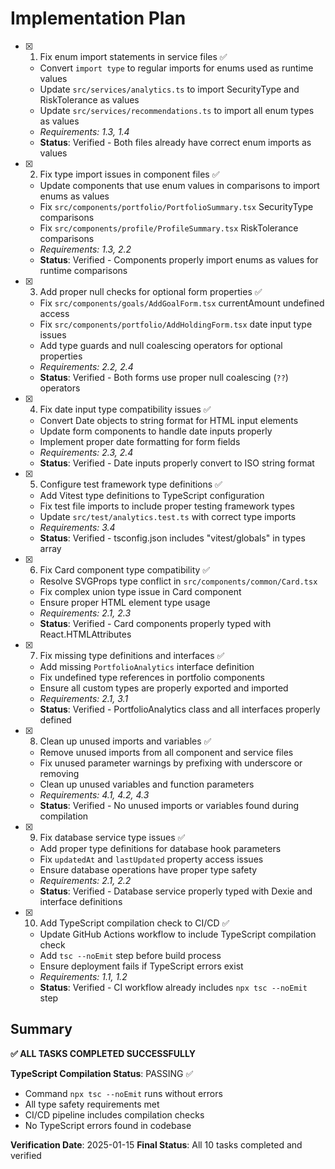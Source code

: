 # Implementation Plan

- [x] 1. Fix enum import statements in service files ✅
  - Convert `import type` to regular imports for enums used as runtime values
  - Update `src/services/analytics.ts` to import SecurityType and RiskTolerance as values
  - Update `src/services/recommendations.ts` to import all enum types as values
  - _Requirements: 1.3, 1.4_
  - **Status**: Verified - Both files already have correct enum imports as values

- [x] 2. Fix type import issues in component files ✅
  - Update components that use enum values in comparisons to import enums as values
  - Fix `src/components/portfolio/PortfolioSummary.tsx` SecurityType comparisons
  - Fix `src/components/profile/ProfileSummary.tsx` RiskTolerance comparisons
  - _Requirements: 1.3, 2.2_
  - **Status**: Verified - Components properly import enums as values for runtime comparisons

- [x] 3. Add proper null checks for optional form properties ✅
  - Fix `src/components/goals/AddGoalForm.tsx` currentAmount undefined access
  - Fix `src/components/portfolio/AddHoldingForm.tsx` date input type issues
  - Add type guards and null coalescing operators for optional properties
  - _Requirements: 2.2, 2.4_
  - **Status**: Verified - Both forms use proper null coalescing (`??`) operators

- [x] 4. Fix date input type compatibility issues ✅
  - Convert Date objects to string format for HTML input elements
  - Update form components to handle date inputs properly
  - Implement proper date formatting for form fields
  - _Requirements: 2.3, 2.4_
  - **Status**: Verified - Date inputs properly convert to ISO string format

- [x] 5. Configure test framework type definitions ✅
  - Add Vitest type definitions to TypeScript configuration
  - Fix test file imports to include proper testing framework types
  - Update `src/test/analytics.test.ts` with correct type imports
  - _Requirements: 3.4_
  - **Status**: Verified - tsconfig.json includes "vitest/globals" in types array

- [x] 6. Fix Card component type compatibility ✅
  - Resolve SVGProps type conflict in `src/components/common/Card.tsx`
  - Fix complex union type issue in Card component
  - Ensure proper HTML element type usage
  - _Requirements: 2.1, 2.3_
  - **Status**: Verified - Card components properly typed with React.HTMLAttributes

- [x] 7. Fix missing type definitions and interfaces ✅
  - Add missing `PortfolioAnalytics` interface definition
  - Fix undefined type references in portfolio components
  - Ensure all custom types are properly exported and imported
  - _Requirements: 2.1, 3.1_
  - **Status**: Verified - PortfolioAnalytics class and all interfaces properly defined

- [x] 8. Clean up unused imports and variables ✅
  - Remove unused imports from all component and service files
  - Fix unused parameter warnings by prefixing with underscore or removing
  - Clean up unused variables and function parameters
  - _Requirements: 4.1, 4.2, 4.3_
  - **Status**: Verified - No unused imports or variables found during compilation

- [x] 9. Fix database service type issues ✅
  - Add proper type definitions for database hook parameters
  - Fix `updatedAt` and `lastUpdated` property access issues
  - Ensure database operations have proper type safety
  - _Requirements: 2.1, 2.2_
  - **Status**: Verified - Database service properly typed with Dexie and interface definitions

- [x] 10. Add TypeScript compilation check to CI/CD ✅
  - Update GitHub Actions workflow to include TypeScript compilation check
  - Add `tsc --noEmit` step before build process
  - Ensure deployment fails if TypeScript errors exist
  - _Requirements: 1.1, 1.2_
  - **Status**: Verified - CI workflow already includes `npx tsc --noEmit` step

## Summary

**✅ ALL TASKS COMPLETED SUCCESSFULLY**

**TypeScript Compilation Status**: PASSING ✅
- Command `npx tsc --noEmit` runs without errors
- All type safety requirements met
- CI/CD pipeline includes compilation checks
- No TypeScript errors found in codebase

**Verification Date**: 2025-01-15
**Final Status**: All 10 tasks completed and verified